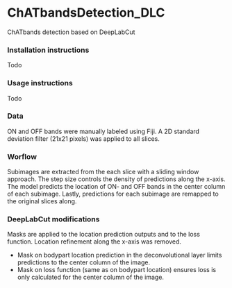 # ChATbandsDetection_DLC
ChATbands detection based on DeepLabCut

### Installation instructions
Todo 

### Usage instructions
Todo

### Data
ON and OFF bands were manually labeled using Fiji. A 2D standard deviation filter (21x21 pixels) was applied to all slices.

### Worflow
Subimages are extracted from the each slice with a sliding window approach. The step size controls the density of predictions along the x-axis. The model predicts the location of ON- and OFF bands in the center column of each subimage. Lastly, predictions for each subimage are remapped to the original slices along. 

### DeepLabCut modifications
Masks are applied to the location prediction outputs and to the loss function. Location refinement along the x-axis was removed.  
- Mask on bodypart location prediction in the deconvolutional layer limits predictions to the center column of the image. 
- Mask on loss function (same as on bodypart location) ensures loss is only calculated for the center column of the image. 

